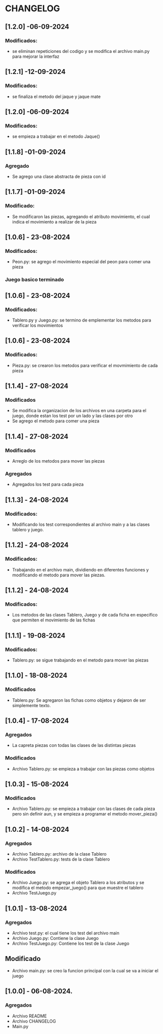 # CHANGELOG

## [1.2.0] -06-09-2024

### Modificados:
- se eliminan repeticiones del codigo y se modifica el archivo main.py para mejorar la interfaz

## [1.2.1] -12-09-2024

### Modificados:
- se finaliza el metodo del jaque y jaque mate

## [1.2.0] -06-09-2024

### Modificados:
- se empieza a trabajar en el metodo Jaque()


## [1.1.8] -01-09-2024

### Agregado
- Se agrego una clase abstracta de pieza con id


## [1.1.7] -01-09-2024

### Modificado:
- Se modificaron las piezas, agregando el atributo movimiento, el cual indica el movimiento a realizar de la pieza


## [1.0.6] - 23-08-2024

### Modificados:
- Peon.py: se agrego el movimiento especial del peon para comer una pieza

### Juego basico terminado


## [1.0.6] - 23-08-2024

### Modificados:
- Tablero.py y Juego.py: se termino de emplementar los metodos para verificar los movimientos


## [1.0.6] - 23-08-2024

### Modificados:
- Pieza.py: se crearon los metodos para verificar el movmimiento de cada pieza


## [1.1.4] - 27-08-2024

### Modificados
- Se modifica la organizacion de los archivos en una carpeta para el juego, donde estan los test por un lado y las clases por otro
- Se agrego el metodo para comer una pieza


## [1.1.4] - 27-08-2024

### Modificados
- Arreglo de los metodos para mover las piezas

### Agregados
- Agregados los test para cada pieza


## [1.1.3] - 24-08-2024

### Modificados:
- Modificando los test correspondientes al archivo main y a las clases tablero y juego. 


## [1.1.2] - 24-08-2024

### Modificados:
- Trabajando en el archivo main, dividiendo en diferentes funciones y modificando el metodo para mover las piezas. 


## [1.1.2] - 24-08-2024

### Modificados:
- Los metodos de las clases Tablero, Juego y de cada ficha en especifico que permiten el movimiento de las fichas 

## [1.1.1] - 19-08-2024

### Modificados:
- Tablero.py: se sigue trabajando en el metodo para mover las piezas 


## [1.1.0] - 18-08-2024

### Modificados
- Tablero.py: Se agregaron las fichas como objetos y dejaron de ser simplemente texto. 


## [1.0.4] - 17-08-2024

### Agregados
- La capreta piezas con todas las clases de las distintas piezas

### Modificados
- Archivo Tablero.py: se empieza  a trabajar con las piezas como objetos


## [1.0.3] - 15-08-2024

### Modificados
- Archivo Tablero.py: se empieza a trabajar con las clases de cada pieza pero sin definir aun, y se empieza a programar el metodo mover_pieza()


## [1.0.2] - 14-08-2024

### Agregados
- Archivo Tablero.py: archivo de la clase Tablero
- Archivo TestTablero.py: tests de la clase Tablero

### Modificados
- Archivo Juego.py: se agrega el objeto Tablero a los atributos y se modifica el metodo empezar_juego() para que muestre el tablero
- Archivo TestJuego.py


## [1.0.1] - 13-08-2024

### Agregados
- Archivo test.py: el cual tiene los test del archivo main
- Archivo Juego.py: Contiene la clase Juego
- Archivo TestJuego.py: Contiene los test de la clase Juego

## Modificado
- Archivo main.py: se creo la funcion principal con la cual se va a iniciar el juego

## [1.0.0] - 06-08-2024.

### Agregados

- Archivo README
- Archivo CHANGELOG
- Main.py